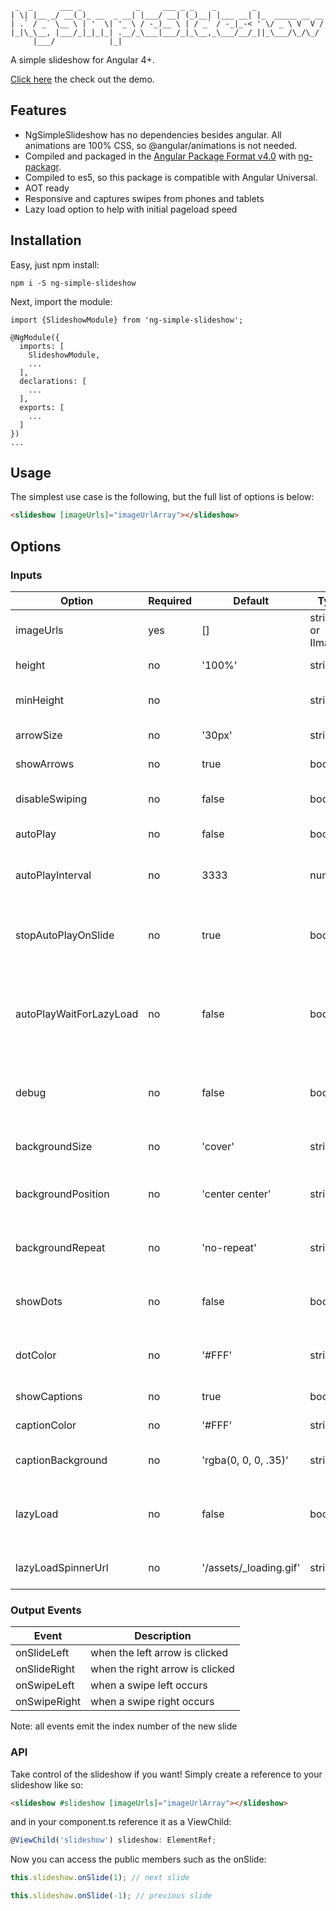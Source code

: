 ```prettier
 _  _      ___ _            _     ___ _ _    _        _
| \| |__ _/ __(_)_ __  _ __| |___/ __| (_)__| |___ __| |_  _____ __ __
| .` / _` \__ \ | '  \| '_ \ / -_)__ \ | / _` / -_|_-< ' \/ _ \ V  V /
|_|\_\__, |___/_|_|_|_| .__/_\___|___/_|_\__,_\___/__/_||_\___/\_/\_/
     |___/            |_|
```

A simple slideshow for Angular 4+.

[Click here](https://ng-simple-slideshow.firebaseapp.com) the check out the demo.

## Features

* NgSimpleSlideshow has no dependencies besides angular. All animations are 100% CSS, so @angular/animations is not needed.
* Compiled and packaged in the [Angular Package Format v4.0](https://docs.google.com/document/d/1CZC2rcpxffTDfRDs6p1cfbmKNLA6x5O-NtkJglDaBVs/preview) with [ng-packagr](https://github.com/dherges/ng-packagr).
* Compiled to es5, so this package is compatible with Angular Universal.
* AOT ready
* Responsive and captures swipes from phones and tablets
* Lazy load option to help with initial pageload speed

## Installation

Easy, just npm install:

```shell
npm i -S ng-simple-slideshow
```

Next, import the module:

```
import {SlideshowModule} from 'ng-simple-slideshow';

@NgModule({
  imports: [
    SlideshowModule,
    ...
  ],
  declarations: [
    ...
  ],
  exports: [
    ...
  ]
})
...
```

## Usage

The simplest use case is the following, but the full list of options is below:

```html
<slideshow [imageUrls]="imageUrlArray"></slideshow>
```

## Options

### Inputs

| Option                  | Required | Default                | Type                 | Description                                                      |
| ----------------------- | -------- | ---------------------- | -------------------- | ---------------------------------------------------------------- |
| imageUrls               | yes      | []                     | string[] or IImage[] | array of image urls or IImage                                    |
| height                  | no       | '100%'                 | string               | CSS height of slideshow                                          |
| minHeight               | no       |                        | string               | CSS min-height of slideshow                                      |
| arrowSize               | no       | '30px'                 | string               | length of arrow lines                                            |
| showArrows              | no       | true                   | boolean              | show or hide the arrows                                          |
| disableSwiping          | no       | false                  | boolean              | turn swipe detection on or off                                   |
| autoPlay                | no       | false                  | boolean              | turn autoPlay on or off                                          |
| autoPlayInterval        | no       | 3333                   | number               | time in ms between autoPlay slides                               |
| stopAutoPlayOnSlide     | no       | true                   | boolean              | stop autoPlay if slideshow is interacted with                    |
| autoPlayWaitForLazyLoad | no       | false                  | boolean              | autoplay to waits for images to lazy load before changing slides |
| debug                   | no       | false                  | boolean              | write debugging information to the console                       |
| backgroundSize          | no       | 'cover'                | string               | overwrite background-size property                               |
| backgroundPosition      | no       | 'center center'        | string               | overwrite background-position property                           |
| backgroundRepeat        | no       | 'no-repeat'            | string               | overwrite background-repeat property                             |
| showDots                | no       | false                  | boolean              | show clickable dots at the bottom                                |
| dotColor                | no       | '#FFF'                 | string               | color of clickable dots at the bottom                            |
| showCaptions            | no       | true                   | boolean              | show or hide captions                                            |
| captionColor            | no       | '#FFF'                 | string               | color of caption text                                            |
| captionBackground       | no       | 'rgba(0, 0, 0, .35)'   | string               | color of caption background                                      |
| lazyLoad                | no       | false                  | boolean              | turn on to lazy load images instead of preload                   |
| lazyLoadSpinnerUrl      | no       | '/assets/_loading.gif' | string               | url of loading spinner image                                     |

### Output Events

| Event        | Description                     |
| ------------ | ------------------------------- |
| onSlideLeft  | when the left arrow is clicked  |
| onSlideRight | when the right arrow is clicked |
| onSwipeLeft  | when a swipe left occurs        |
| onSwipeRight | when a swipe right occurs       |

Note: all events emit the index number of the new slide

### API

Take control of the slideshow if you want! Simply create a reference to your slideshow like so:

```html
<slideshow #slideshow [imageUrls]="imageUrlArray"></slideshow>
```

and in your component.ts reference it as a ViewChild:

```typescript
@ViewChild('slideshow') slideshow: ElementRef;
```

Now you can access the public members such as the onSlide:

```typescript
this.slideshow.onSlide(1); // next slide
```

```typescript
this.slideshow.onSlide(-1); // previous slide
```
